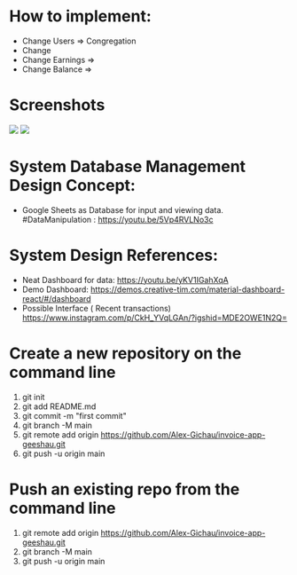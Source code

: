 # How to implement: 
* Change Users => Congregation
* Change 
* Change Earnings => 
* Change Balance => 

# Screenshots
<img src="https://user-images.githubusercontent.com/52883664/197789872-ae394fbc-4d3f-4afc-b341-fd0c6edad9c6.png"/>
<img src="https://user-images.githubusercontent.com/52883664/197926788-2ebd30df-a9d8-43fd-b774-a2edfca3141e.png"/>



# System Database Management Design Concept:
* Google Sheets as Database for input and viewing data. #DataManipulation
: https://youtu.be/5Vp4RVLNo3c

# System Design References:  
* Neat Dashboard for data: https://youtu.be/yKV1IGahXqA
* Demo Dashboard: https://demos.creative-tim.com/material-dashboard-react/#/dashboard
* Possible Interface ( Recent transactions) https://www.instagram.com/p/CkH_YVqLGAn/?igshid=MDE2OWE1N2Q=

# Create a new repository on the command line
1. git init
2. git add README.md
3. git commit -m "first commit"
4. git branch -M main
5. git remote add origin https://github.com/Alex-Gichau/invoice-app-geeshau.git
6. git push -u origin main

# Push an existing repo from the command line
1. git remote add origin https://github.com/Alex-Gichau/invoice-app-geeshau.git
2. git branch -M main
3. git push -u origin main
